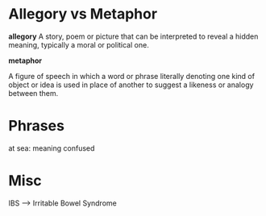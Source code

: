# Allegory vs Metaphor

**allegory**
A story, poem or picture that can be interpreted to reveal a hidden meaning, typically a moral or political one.

**metaphor**

A figure of speech in which a word or phrase literally denoting one kind of object or idea is used in place of another to suggest a likeness or analogy between them.

# Phrases

at sea: meaning confused

# Misc

IBS --> Irritable Bowel Syndrome
